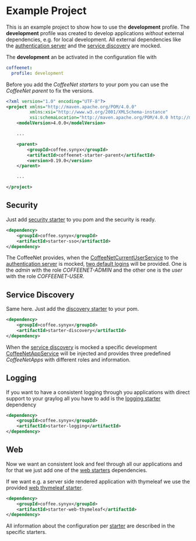 # Example Project

This is an example project to show how to use the **development** profile.
The **development** profile was created to develop applications _without_ external dependencies, e.g. for local development.
All external dependencies like the [authentication server](https://github.com/coffeenet/coffeenet-auth) and the
[service discovery](https://github.com/coffeenet/coffeenet-discovery) are mocked.

The **development** an be activated in the configuration file with

```yaml
coffeenet:
  profile: development
```

Before you add the _CoffeeNet starters_ to your pom you can use the _CoffeeNet parent_ to fix the versions.

```xml
<?xml version="1.0" encoding="UTF-8"?>
<project xmlns="http://maven.apache.org/POM/4.0.0"
         xmlns:xsi="http://www.w3.org/2001/XMLSchema-instance"
         xsi:schemaLocation="http://maven.apache.org/POM/4.0.0 http://maven.apache.org/xsd/maven-4.0.0.xsd">
    <modelVersion>4.0.0</modelVersion>

    ...

    <parent>
        <groupId>coffee.synyx</groupId>
        <artifactId>coffeenet-starter-parent</artifactId>
        <version>0.19.0</version>
    </parent>

    ...

</project>
```

## Security

Just add [security starter](https://github.com/coffeenet/coffeenet-starter/tree/master/coffeenet-starter-sso) to you pom
and the security is ready.

```xml
<dependency>
    <groupId>coffee.synyx</groupId>
    <artifactId>starter-sso</artifactId>
</dependency>
```

The CoffeeNet provides, when the [CoffeeNetCurrentUserService](https://github.com/coffeenet/coffeenet-starter/blob/master/coffeenet-autoconfigure/src/main/java/coffee/synyx/autoconfigure/security/service/DevelopmentCoffeeNetCurrentUserService.java)
to the [authentication server](https://github.com/coffeenet/coffeenet-auth) is mocked,
[two default logins](https://github.com/coffeenet/coffeenet-starter/tree/master/coffeenet-starter-sso#aktivierung-des-single-sign-ons) will be provided.
One is the _admin_ with the role _COFFEENET-ADMIN_ and the other one is the _user_ with the role _COFFEENET-USER_.

## Service Discovery

Same here. Just add the [discovery starter](https://github.com/coffeenet/coffeenet-starter/tree/master/coffeenet-starter-discovery) to your pom.

```xml
<dependency>
    <groupId>coffee.synyx</groupId>
    <artifactId>starter-discovery</artifactId>
</dependency>
```

When the [service discovery](https://github.com/coffeenet/coffeenet-discovery) is mocked a specific development
[CoffeeNetAppService](https://github.com/coffeenet/coffeenet-starter/blob/master/coffeenet-autoconfigure/src/main/java/coffee/synyx/autoconfigure/discovery/service/DevelopmentCoffeeNetAppService.java)
will be injected and provides three predefined _CoffeeNetApps_ with different roles and information.


## Logging

If you want to have a consistent logging through you applications
with direct support to your graylog all you have to add is the
[logging starter](https://github.com/coffeenet/coffeenet-starter/tree/master/coffeenet-starter-logging) dependency

```xml
<dependency>
    <groupId>coffee.synyx</groupId>
    <artifactId>starter-logging</artifactId>
</dependency>
```

## Web

Now we want an consistent look and feel through all our applications and for that we just add one of the
[web starters](https://github.com/coffeenet/coffeenet-starter/) dependencies.

If we want e.g. a server side rendered application with thymeleaf we use the provided
[web thymeleaf starter](https://github.com/coffeenet/coffeenet-starter/tree/master/coffeenet-starter-web-thymeleaf).

```xml
<dependency>
    <groupId>coffee.synyx</groupId>
    <artifactId>starter-web-thymeleaf</artifactId>
</dependency>
```


All information about the configuration per [starter](https://github.com/coffeenet/coffeenet-starter/)
are described in the specific starters.